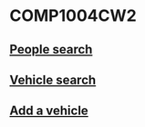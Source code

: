 ﻿# COMP1004CW2

 ## [People search]([https://link-url-here.org](https://extremedose.github.io/COMP1004CW2/)people.html)
 ## [Vehicle search]([https://link-url-here.org](https://extremedose.github.io/COMP1004CW2/)vehicle.html)
 ## [Add a vehicle]([https://link-url-here.org](https://extremedose.github.io/COMP1004CW2/)addVehicle.html)
